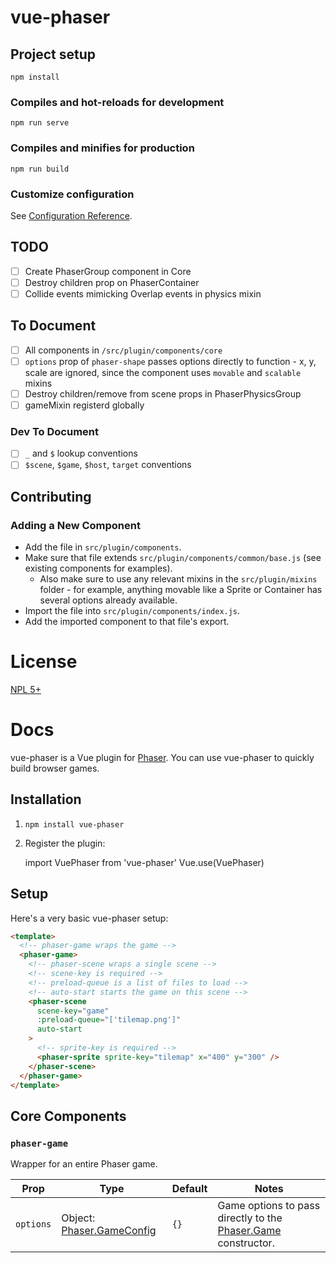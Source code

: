 # vue-phaser

## Project setup
```
npm install
```

### Compiles and hot-reloads for development
```
npm run serve
```

### Compiles and minifies for production
```
npm run build
```

### Customize configuration
See [Configuration Reference](https://cli.vuejs.org/config/).

## TODO

- [ ] Create PhaserGroup component in Core
- [ ] Destroy children prop on PhaserContainer
- [ ] Collide events mimicking Overlap events in physics mixin

## To Document

- [ ] All components in `/src/plugin/components/core`
- [ ] `options` prop of `phaser-shape` passes options directly to function - x, y, scale are ignored, since the component uses `movable` and `scalable` mixins
- [ ] Destroy children/remove from scene props in PhaserPhysicsGroup
- [ ] gameMixin registerd globally

### Dev To Document

- [ ] `_` and `$` lookup conventions
- [ ] `$scene`, `$game`, `$host`, `target` conventions

## Contributing

### Adding a New Component

* Add the file in `src/plugin/components`.
* Make sure that file extends `src/plugin/components/common/base.js` (see existing components for examples). 
  * Also make sure to use any relevant mixins in the `src/plugin/mixins` folder - for example, anything movable like a Sprite or Container has several options already available.
* Import the file into `src/plugin/components/index.js`.
* Add the imported component to that file's export.

# License

[NPL 5+](https://git.pixie.town/thufie/NPL/src/branch/master/NPL.txt)

# Docs

vue-phaser is a Vue plugin for [Phaser](https://phaser.io/). You can use vue-phaser to quickly build browser games.

## Installation

1. `npm install vue-phaser`
2. Register the plugin:

    import VuePhaser from 'vue-phaser'
    Vue.use(VuePhaser)

## Setup

Here's a very basic vue-phaser setup:

```html
<template>
  <!-- phaser-game wraps the game -->
  <phaser-game>
    <!-- phaser-scene wraps a single scene -->
    <!-- scene-key is required -->
    <!-- preload-queue is a list of files to load -->
    <!-- auto-start starts the game on this scene -->
    <phaser-scene
      scene-key="game"
      :preload-queue="['tilemap.png']"
      auto-start
    >
      <!-- sprite-key is required -->
      <phaser-sprite sprite-key="tilemap" x="400" y="300" />
    </phaser-scene>
  </phaser-game>
</template>
```

## Core Components 

### `phaser-game`

Wrapper for an entire Phaser game.

| Prop      | Type                                                                                                       | Default | Notes                                                                                                                        |
| --------- | ---------------------------------------------------------------------------------------------------------- | ------- | ---------------------------------------------------------------------------------------------------------------------------- |
| `options` | Object: [Phaser.GameConfig](https://photonstorm.github.io/phaser3-docs/Phaser.Types.Core.html#.GameConfig) | `{}`    | Game options to pass directly to the [Phaser.Game](https://photonstorm.github.io/phaser3-docs/Phaser.Game.html) constructor. |

